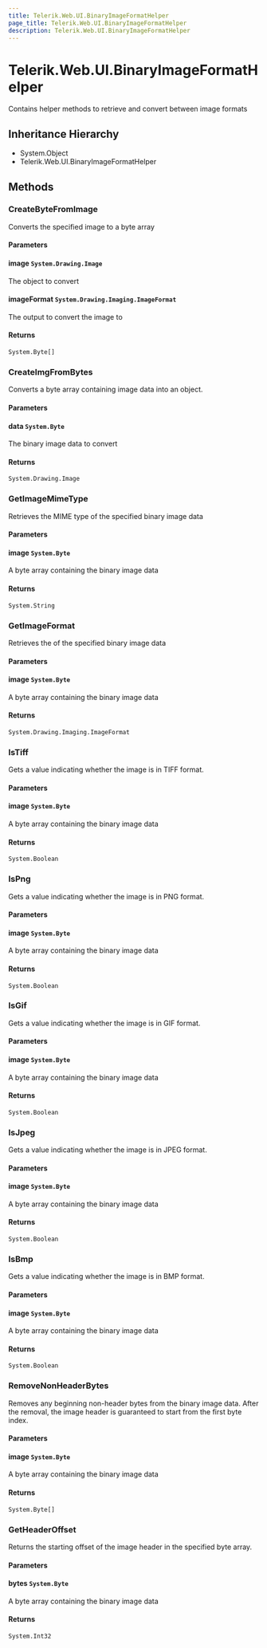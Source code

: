 ```yaml
---
title: Telerik.Web.UI.BinaryImageFormatHelper
page_title: Telerik.Web.UI.BinaryImageFormatHelper
description: Telerik.Web.UI.BinaryImageFormatHelper
---
```


# Telerik.Web.UI.BinaryImageFormatHelper

Contains helper methods to retrieve and convert between image formats

## Inheritance Hierarchy

* System.Object
* Telerik.Web.UI.BinaryImageFormatHelper

## Methods

###  CreateByteFromImage

Converts the specified image to a byte array

#### Parameters

#### image `System.Drawing.Image`

The  object to convert

#### imageFormat `System.Drawing.Imaging.ImageFormat`

The output  to convert the image to

#### Returns

`System.Byte[]` 

###  CreateImgFromBytes

Converts a byte array containing image data into an  object.

#### Parameters

#### data `System.Byte`

The binary image data to convert

#### Returns

`System.Drawing.Image` 

###  GetImageMimeType

Retrieves the MIME type of the specified binary image data

#### Parameters

#### image `System.Byte`

A byte array containing the binary image data

#### Returns

`System.String` 

###  GetImageFormat

Retrieves the  of the specified binary image data

#### Parameters

#### image `System.Byte`

A byte array containing the binary image data

#### Returns

`System.Drawing.Imaging.ImageFormat` 

###  IsTiff

Gets a value indicating whether the image is in TIFF format.

#### Parameters

#### image `System.Byte`

A byte array containing the binary image data

#### Returns

`System.Boolean` 

###  IsPng

Gets a value indicating whether the image is in PNG format.

#### Parameters

#### image `System.Byte`

A byte array containing the binary image data

#### Returns

`System.Boolean` 

###  IsGif

Gets a value indicating whether the image is in GIF format.

#### Parameters

#### image `System.Byte`

A byte array containing the binary image data

#### Returns

`System.Boolean` 

###  IsJpeg

Gets a value indicating whether the image is in JPEG format.

#### Parameters

#### image `System.Byte`

A byte array containing the binary image data

#### Returns

`System.Boolean` 

###  IsBmp

Gets a value indicating whether the image is in BMP format.

#### Parameters

#### image `System.Byte`

A byte array containing the binary image data

#### Returns

`System.Boolean` 

###  RemoveNonHeaderBytes

Removes any beginning non-header bytes from the binary image data. After
            the removal, the image header is guaranteed to start from the first byte index.

#### Parameters

#### image `System.Byte`

A byte array containing the binary image data

#### Returns

`System.Byte[]` 

###  GetHeaderOffset

Returns the starting offset of the image header in the specified byte array.

#### Parameters

#### bytes `System.Byte`

A byte array containing the binary image data

#### Returns

`System.Int32` 

